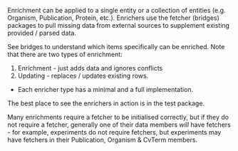 Enrichment can be applied to a single entity or a collection of entities (e.g. Organism, Publication, Protein, etc.).
Enrichers use the fetcher (bridges) packages to pull missing data from external sources to supplement existing provided / parsed data.

See bridges to understand which items specifically can be enriched. Note that there are two types of enrichment:

1. Enrichment - just adds data and ignores conflicts
2. Updating - replaces / updates existing rows.


* Each enricher type has a minimal and a full implementation.

The best place to see the enrichers in action is in the test package.

Many enrichments require a fetcher to be initialised correctly, but if they do not require a fetcher,
generally one of their data members *will* have fetchers - for example, experiments do not require fetchers,
but experiments may have fetchers in their Publication, Organism & CvTerm members.
